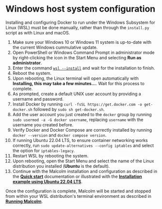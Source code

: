 # <a name="HostSystemConfigWindows"></a>Windows host system configuration

Installing and configuring Docker to run under the Windows Subsystem for Linux (WSL) must be done manually, rather than through the `install.py` script as with Linux and macOS.

1. Make sure your Windows 10 or Windows 11 system is up-to-date with the current Windows cummulative update.
1. Open PowerShell or Windows Command Prompt in administrator mode by right-clicking the icon in the Start Menu and selecting **Run as administrator**.
1. Enter the command [`wsl --install`](https://learn.microsoft.com/en-us/windows/wsl/install) and wait for the installation to finish.
1. Reboot the system.
1. Upon rebooting, the Linux terminal will open automatically with **Installing, this may take a few minutes...**. Wait for this process to complete.
1. As prompted, create a default UNIX user account by providing a username and password.
1. Install Docker by running `curl -fsSL https://get.docker.com -o get-docker.sh` followed by `sudo sh get-docker.sh`.
1. Add the user account you just created to the `docker` group by running `sudo usermod -a -G docker username`, replacing `username` with the username you created before.
1. Verify Docker and Docker Compose are correctly installed by running `docker --version` and `docker compose version`.
1. If running Ubuntu 22.04 LTS, to ensure container networking works correctly, run `sudo update-alternatives --config iptables` and select the option for `iptables-legacy`.
1. Restart WSL by rebooting the system.
1. Upon rebooting, open the Start Menu and select the name of the Linux distribution you installed (**Ubuntu** is the default).
1. Continue with the Malcolm installation and configuration as described in the [**Quick start**](quickstart.md#QuickStart) documentation or illustrated with the **[Installation example using Ubuntu 22.04 LTS](ubuntu-install-example.md#InstallationExample)**.

Once the configuration is complete, Malcolm will be started and stopped from within your WSL distribution's terminal environment as described in [**Running Malcolm**](running.md).
